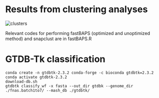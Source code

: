 # Results from clustering analyses

![clusters](https://github.com/dvorikus/Microcoleus-population-genomics/assets/74075166/d099f208-7c45-4d66-9bab-2e39def53bf6)

Relevant codes for performing fastBAPS (optimized and unoptimized method) and snapclust are in fastBAPS.R

# GTDB-Tk classification

    conda create -n gtdbtk-2.3.2 conda-forge -c bioconda gtdbtk=2.3.2
    conda activate gtdbtk-2.3.2
    download-db.sh
    gtdbtk classify_wf -x fasta --out_dir gtdbk --genome_dir ./fnas.batch1to7/ --mash_db ./gtdbtk/
